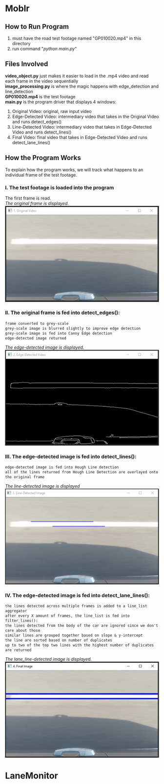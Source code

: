 # Moblr
## How to Run Program
1. must have the road test footage named "GP010020.mp4" in this directory
2. run command "*python main.py*"
## Files Involved
**video_object.py** just makes it easier to load in the .mp4 video and read each frame in the video sequentially<br>
**image_processing.py** is where the magic happens with edge_detection and line_detection<br>
**GP010020.mp4** is the test footage<br>
**main.py** is the program driver that displays 4 windows:<br>
<ol>
<li>Original Video: original, raw input video</li>
<li>Edge-Detected Video: intermediary video that takes in the Original Video and runs detect_edges()</li>
<li>Line-Detected Video: intermediary video that takes in Edge-Detected Video and runs detect_lines()</li>
<li>Final Video: final video that takes in Edge-Detected Video and runs detect_lane_lines()</li>
</ol>

## How the Program Works
To explain how the program works, we will track what happens to an individual frame of the test footage.
### I. The test footage is loaded into the program
The first frame is read.<br>
*The original frame is displayed.*<br>
![Original Video!](/Images/original.png)

### II. The original frame is fed into **detect_edges()**:
    frame converted to grey-scale
    grey-scale image is blurred slightly to improve edge detection
    grey-scale image is fed into Canny Edge detection
    edge-detected image returned
*The edge-detected image is displayed.*<br>
![Edge Detected Video!](/Images/edge.png)
    
### III. The edge-detected image is fed into detect_lines():
    edge-detected image is fed into Hough Line detection
    all of the lines returned from Hough Line Detection are overlayed onto the original frame
*The line-detected image is displayed*<br>
![Line Detected Video!](/Images/lines.png)

### IV. The edge-detected image is fed into detect_lane_lines():
    the lines detected across multiple frames is added to a line_list aggregator
    after every X amount of frames, the line_list is fed into filter_lines():
    the lines detected from the body of the car are ignored since we don't care about those
    similar lines are grouped together based on slope & y-intercept
    the line are sorted based on number of duplicates
    up to two of the top two lines with the highest number of duplicates are returned
*The lane_line-detected image is displayed.*<br>
![Final Video!](/Images/final.png)

# LaneMonitor
